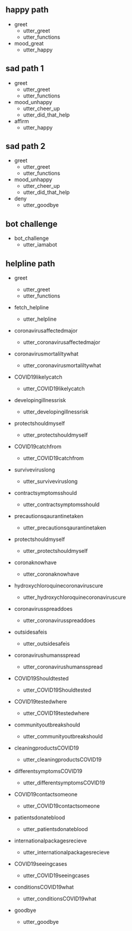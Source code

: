 ## happy path
* greet
  - utter_greet
  - utter_functions
* mood_great
  - utter_happy

## sad path 1
* greet
  - utter_greet
  - utter_functions
* mood_unhappy
  - utter_cheer_up
  - utter_did_that_help
* affirm
  - utter_happy

## sad path 2
* greet
  - utter_greet
  - utter_functions
* mood_unhappy
  - utter_cheer_up
  - utter_did_that_help
* deny
  - utter_goodbye

## bot challenge
* bot_challenge
  - utter_iamabot

## helpline path
* greet
  - utter_greet
  - utter_functions

* fetch_helpline
  - utter_helpline
* coronavirusaffectedmajor
  - utter_coronavirusaffectedmajor

* coronavirusmortaliltywhat
  - utter_coronavirusmortaliltywhat

* COVID19likelycatch
  - utter_COVID19likelycatch

* developingillnessrisk
  - utter_developingillnessrisk

* protectshouldmyself
  - utter_protectshouldmyself

* COVID19catchfrom
  - utter_COVID19catchfrom

* surviveviruslong
  - utter_surviveviruslong

* contractsymptomsshould
  - utter_contractsymptomsshould

* precautionsqaurantinetaken
  - utter_precautionsqaurantinetaken

* protectshouldmyself
  - utter_protectshouldmyself

* coronaknowhave
  - utter_coronaknowhave

* hydroxychloroquinecoronaviruscure
  - utter_hydroxychloroquinecoronaviruscure

* coronavirusspreaddoes
  - utter_coronavirusspreaddoes

* outsidesafeis
  - utter_outsidesafeis

* coronavirushumansspread
  - utter_coronavirushumansspread

* COVID19Shouldtested
  - utter_COVID19Shouldtested

* COVID19testedwhere
  - utter_COVID19testedwhere

* communityoutbreakshould
  - utter_communityoutbreakshould

* cleaningproductsCOVID19
  - utter_cleaningproductsCOVID19

* differentsymptomsCOVID19
  - utter_differentsymptomsCOVID19

* COVID19contactsomeone
  - utter_COVID19contactsomeone

* patientsdonateblood
  - utter_patientsdonateblood

* internationalpackagesrecieve
  - utter_internationalpackagesrecieve

* COVID19seeingcases
  - utter_COVID19seeingcases

* conditionsCOVID19what
  - utter_conditionsCOVID19what


* goodbye
  - utter_goodbye


